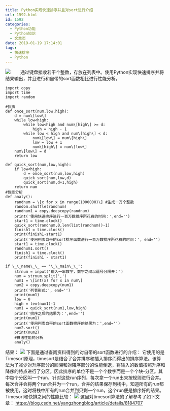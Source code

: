 ```yaml
---
title: Python实现快速排序并且对sort进行介绍
url: 1592.html
id: 1592
categories:
  - Python功能
  - Python知识
  - 文章页
date: 2019-01-19 17:14:01
tags:
  - 快速排序
  - Python
---
```


![](http://47.100.4.8/wp-content/uploads/2019/01/QQ图片20190119170830.png)        通过键盘接收若干个整数，存放在列表中。使用Python实现快速排序并将结果输出，并且进行和自带的sort函数相比进行性能分析。
```
import copy
import time
import random

#快排
def once_sort(num,low,high):
    d = num\[low\]
    while low<high:
        while low<high and num\[high\] >= d:
            high = high - 1
        while low < high and num\[high\] < d:
            num\[low\] = num\[high\]
            low = low + 1
            num\[high\] = num\[low\]
    num\[low\] = d
    return low

def quick_sort(num,low,high):
    if low<high:
        d = once_sort(num,low,high)
        quick_sort(num,low,d)
        quick_sort(num,d+1,high)
    return num
#性能分析
def analy():
    randnum = \[x for x in range(1000000)\] #生成一万个整数
    random.shuffle(randnum)
    randnum1 = copy.deepcopy(randnum)
    print('使用快速排序进行一百万数排序所花费的时间：',end='')
    start1 = time.clock()
    quick_sort(randnum,0,len(list(randnum))-1)
    finish1 = time.clock()
    print(finish1-start1)
    print('使用列表自带的sort排序函数进行一百万数排序所花费的时间：', end='')
    start1 = time.clock()
    randnum1.sort()
    finish1 = time.clock()
    print(finish1 - start1)

if \_\_name\_\_ == '\_\_main\_\_':
    strnum = input('输入一串数字，数字之间以逗号分隔开：')
    num = strnum.split(',')
    num1 = \[int(x) for x in num\]
    num2 = copy.deepcopy(num1)
    print('列表形式:', end='')
    print(num1)
    low = 0
    high = len(num1)-1
    num1 = quick_sort(num1,low,high)
    print('排序之后的结果为：',end='')
    print(num1)
    print('使用列表自带的sort函数排序的结果为：',end='')
    num2.sort()
    print(num2)
    #算法性能的分析
    analy()
```
结果： ![](http://47.100.4.8/wp-content/uploads/2019/01/QQ图片20190119171031.png) 下面是通过查阅资料得到的对自带的sort函数进行的介绍： 它使用的是Timesort原理，timesort是结合了合并排序和插入排序而得出的排序算法。该算法为了减少对升序部分的回溯和对降序部分的性能倒退，将输入的数值按照升序和降序的特点进行了分区。因此排序的单位不是一个个数字而是一个个块-分区。其中每个分区叫一个run，针对这些run序列，每次拿一个run出来按规则进行合并。每次合并会将两个run合并为一个run，合并的结果保存到栈中，知道所有的run都被使用，这时将栈中所有的run合并到只剩一个run，这个run便是排序好的结果。 Timesort和快排之间的性能比较： ![](http://47.100.4.8/wp-content/uploads/2019/01/QQ图片20190119171150.png) 这里对timesort算法的了解参考了如下文章： https://blog.csdn.net/yangzhongblog/article/details/8184707